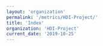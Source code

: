 ```yaml
---
layout: 'organization'
permalink: '/metrics/HDI-Project/'
title: 'Index'
organization: 'HDI-Project'
current_date: '2019-10-25'
---
```

